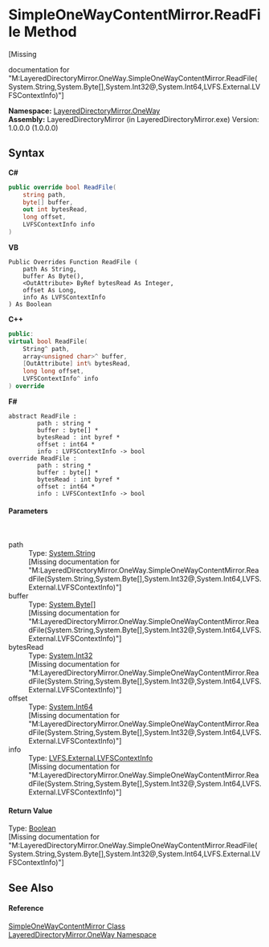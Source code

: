 # SimpleOneWayContentMirror.ReadFile Method 
 

\[Missing <summary> documentation for "M:LayeredDirectoryMirror.OneWay.SimpleOneWayContentMirror.ReadFile(System.String,System.Byte[],System.Int32@,System.Int64,LVFS.External.LVFSContextInfo)"\]

**Namespace:**&nbsp;<a href="d6b0b765-6849-cc2a-e275-85cc710ffc2c">LayeredDirectoryMirror.OneWay</a><br />**Assembly:**&nbsp;LayeredDirectoryMirror (in LayeredDirectoryMirror.exe) Version: 1.0.0.0 (1.0.0.0)

## Syntax

**C#**<br />
``` C#
public override bool ReadFile(
	string path,
	byte[] buffer,
	out int bytesRead,
	long offset,
	LVFSContextInfo info
)
```

**VB**<br />
``` VB
Public Overrides Function ReadFile ( 
	path As String,
	buffer As Byte(),
	<OutAttribute> ByRef bytesRead As Integer,
	offset As Long,
	info As LVFSContextInfo
) As Boolean
```

**C++**<br />
``` C++
public:
virtual bool ReadFile(
	String^ path, 
	array<unsigned char>^ buffer, 
	[OutAttribute] int% bytesRead, 
	long long offset, 
	LVFSContextInfo^ info
) override
```

**F#**<br />
``` F#
abstract ReadFile : 
        path : string * 
        buffer : byte[] * 
        bytesRead : int byref * 
        offset : int64 * 
        info : LVFSContextInfo -> bool 
override ReadFile : 
        path : string * 
        buffer : byte[] * 
        bytesRead : int byref * 
        offset : int64 * 
        info : LVFSContextInfo -> bool 
```


#### Parameters
&nbsp;<dl><dt>path</dt><dd>Type: <a href="http://msdn2.microsoft.com/en-us/library/s1wwdcbf" target="_blank">System.String</a><br />\[Missing <param name="path"/> documentation for "M:LayeredDirectoryMirror.OneWay.SimpleOneWayContentMirror.ReadFile(System.String,System.Byte[],System.Int32@,System.Int64,LVFS.External.LVFSContextInfo)"\]</dd><dt>buffer</dt><dd>Type: <a href="http://msdn2.microsoft.com/en-us/library/yyb1w04y" target="_blank">System.Byte</a>[]<br />\[Missing <param name="buffer"/> documentation for "M:LayeredDirectoryMirror.OneWay.SimpleOneWayContentMirror.ReadFile(System.String,System.Byte[],System.Int32@,System.Int64,LVFS.External.LVFSContextInfo)"\]</dd><dt>bytesRead</dt><dd>Type: <a href="http://msdn2.microsoft.com/en-us/library/td2s409d" target="_blank">System.Int32</a><br />\[Missing <param name="bytesRead"/> documentation for "M:LayeredDirectoryMirror.OneWay.SimpleOneWayContentMirror.ReadFile(System.String,System.Byte[],System.Int32@,System.Int64,LVFS.External.LVFSContextInfo)"\]</dd><dt>offset</dt><dd>Type: <a href="http://msdn2.microsoft.com/en-us/library/6yy583ek" target="_blank">System.Int64</a><br />\[Missing <param name="offset"/> documentation for "M:LayeredDirectoryMirror.OneWay.SimpleOneWayContentMirror.ReadFile(System.String,System.Byte[],System.Int32@,System.Int64,LVFS.External.LVFSContextInfo)"\]</dd><dt>info</dt><dd>Type: <a href="09c74a4d-3965-0d4b-f9f9-f9b54f7d56d9">LVFS.External.LVFSContextInfo</a><br />\[Missing <param name="info"/> documentation for "M:LayeredDirectoryMirror.OneWay.SimpleOneWayContentMirror.ReadFile(System.String,System.Byte[],System.Int32@,System.Int64,LVFS.External.LVFSContextInfo)"\]</dd></dl>

#### Return Value
Type: <a href="http://msdn2.microsoft.com/en-us/library/a28wyd50" target="_blank">Boolean</a><br />\[Missing <returns> documentation for "M:LayeredDirectoryMirror.OneWay.SimpleOneWayContentMirror.ReadFile(System.String,System.Byte[],System.Int32@,System.Int64,LVFS.External.LVFSContextInfo)"\]

## See Also


#### Reference
<a href="907d05b7-f0cb-9f1f-5ebf-526ad7f4853d">SimpleOneWayContentMirror Class</a><br /><a href="d6b0b765-6849-cc2a-e275-85cc710ffc2c">LayeredDirectoryMirror.OneWay Namespace</a><br />